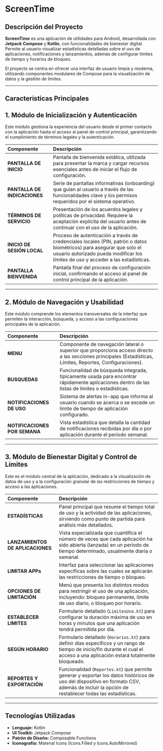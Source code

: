 # ScreenTime 

## Descripción del Proyecto

**ScreenTime** es una aplicación de utilidades para Android, desarrollada con **Jetpack Compose** y **Kotlin**, con funcionalidades de bienestar digital. Permite al usuario visualizar estadísticas detalladas sobre el uso de aplicaciones, notificaciones y lanzamientos, además de configurar límites de tiempo y horarios de bloqueo.

El proyecto se centra en ofrecer una interfaz de usuario limpia y moderna, utilizando componentes modulares de Compose para la visualización de datos y la gestión de límites.

---

## Características Principales

## 1. Módulo de Inicialización y Autenticación

Este módulo gestiona la experiencia del usuario desde el primer contacto con la aplicación hasta el acceso al panel de control principal, garantizando el cumplimiento de términos legales y la autenticación.

| Componente | Descripción |
| :--- | :--- |
| **PANTALLA DE INICIO** | Pantalla de bienvenida estática, utilizada para presentar la marca y cargar recursos esenciales antes de iniciar el flujo de configuración. |
| **PANTALLA DE INDICACIONES** | Serie de pantallas informativas (onboarding) que guían al usuario a través de las funcionalidades clave y los permisos requeridos por el sistema operativo. |
| **TÉRMINOS DE SERVICIO** | Presentación de los acuerdos legales y políticas de privacidad. Requiere la aceptación explícita del usuario antes de continuar con el uso de la aplicación. |
| **INICIO DE SESIÓN LOCAL** | Proceso de autenticación a través de credenciales locales (PIN, patrón o datos biométricos) para asegurar que solo el usuario autorizado pueda modificar los límites de uso y acceder a las estadísticas. |
| **PANTALLA BIENVENIDA** | Pantalla final del proceso de configuración inicial, confirmando el acceso al panel de control principal de la aplicación. |

---

## 2. Módulo de Navegación y Usabilidad

Este módulo comprende los elementos transversales de la interfaz que permiten la interacción, búsqueda, y acceso a las configuraciones principales de la aplicación.

| Componente | Descripción |
| :--- | :--- |
| **MENU** | Componente de navegación lateral o superior que proporciona acceso directo a las secciones principales (Estadísticas, Límites, Reportes, Configuraciones). |
| **BUSQUEDAS** | Funcionalidad de búsqueda integrada, típicamente usada para encontrar rápidamente aplicaciones dentro de las listas de límites o estadísticas. |
| **NOTIFICACIONES DE USO** | Sistema de alertas in-app que informa al usuario cuando se acerca o se excede un límite de tiempo de aplicación configurado. |
| **NOTIFICACIONES POR SEMANA** | Vista estadística que detalla la cantidad de notificaciones recibidas por día o por aplicación durante el período semanal. |

---

## 3. Módulo de Bienestar Digital y Control de Límites

Este es el módulo central de la aplicación, dedicado a la visualización de datos de uso y a la configuración granular de las restricciones de tiempo y acceso a las aplicaciones.

| Componente | Descripción |
| :--- | :--- |
| **ESTADÍSTICAS** | Panel principal que resume el tiempo total de uso y la actividad de las aplicaciones, sirviendo como punto de partida para análisis más detallados. |
| **LANZAMIENTOS DE APLICACIONES** | Vista especializada que cuantifica el número de veces que cada aplicación ha sido abierta (lanzada) en un período de tiempo determinado, usualmente diaria o semanal. |
| **LIMITAR APPs** | Interfaz para seleccionar las aplicaciones específicas sobre las cuales se aplicarán las restricciones de tiempo o bloqueo. |
| **OPCIONES DE LIMITACIÓN** | Menú que presenta los distintos modos para restringir el uso de una aplicación, incluyendo: bloqueo permanente, límite de uso diario, o bloqueo por horario. |
| **ESTABLECER LIMITES** | Formulario detallado (`LimitesUso.kt`) para configurar la duración máxima de uso en horas y minutos que una aplicación tendrá permitida por día. |
| **SEGÚN HORARIO** | Formulario detallado (`Horarios.kt`) para definir días específicos y un rango de tiempo de inicio/fin durante el cual el acceso a una aplicación estará totalmente bloqueado. |
| **REPORTES Y EXPORTACIÓN** | Funcionalidad (`Reportes.kt`) que permite generar y exportar los datos históricos de uso del dispositivo en formato CSV, además de incluir la opción de restablecer todas las estadísticas. |
---

## Tecnologías Utilizadas

* **Lenguaje:** Kotlin
* **UI Toolkit:** Jetpack Compose
* **Patrón de Diseño:** Composable Functions
* **Iconografía:** Material Icons (Icons.Filled y Icons.AutoMirrored)
